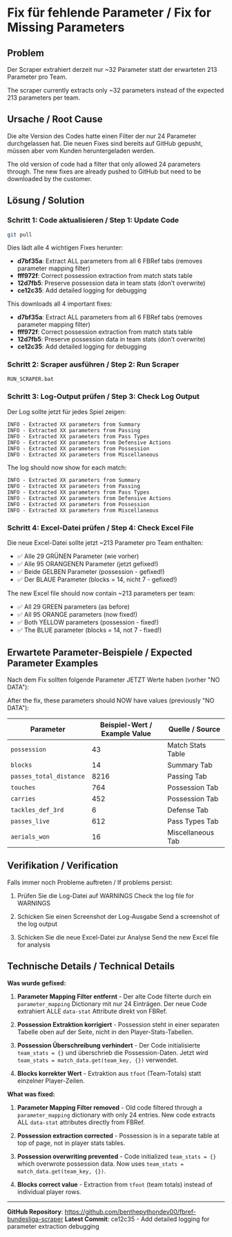# Fix für fehlende Parameter / Fix for Missing Parameters

## Problem
Der Scraper extrahiert derzeit nur ~32 Parameter statt der erwarteten 213 Parameter pro Team.

The scraper currently extracts only ~32 parameters instead of the expected 213 parameters per team.

## Ursache / Root Cause
Die alte Version des Codes hatte einen Filter der nur 24 Parameter durchgelassen hat. Die neuen Fixes sind bereits auf GitHub gepusht, müssen aber vom Kunden heruntergeladen werden.

The old version of code had a filter that only allowed 24 parameters through. The new fixes are already pushed to GitHub but need to be downloaded by the customer.

## Lösung / Solution

### Schritt 1: Code aktualisieren / Step 1: Update Code
```bash
git pull
```

Dies lädt alle 4 wichtigen Fixes herunter:
- **d7bf35a**: Extract ALL parameters from all 6 FBRef tabs (removes parameter mapping filter)
- **fff972f**: Correct possession extraction from match stats table
- **12d7fb5**: Preserve possession data in team stats (don't overwrite)
- **ce12c35**: Add detailed logging for debugging

This downloads all 4 important fixes:
- **d7bf35a**: Extract ALL parameters from all 6 FBRef tabs (removes parameter mapping filter)
- **fff972f**: Correct possession extraction from match stats table
- **12d7fb5**: Preserve possession data in team stats (don't overwrite)
- **ce12c35**: Add detailed logging for debugging

### Schritt 2: Scraper ausführen / Step 2: Run Scraper
```bash
RUN_SCRAPER.bat
```

### Schritt 3: Log-Output prüfen / Step 3: Check Log Output
Der Log sollte jetzt für jedes Spiel zeigen:
```
INFO - Extracted XX parameters from Summary
INFO - Extracted XX parameters from Passing
INFO - Extracted XX parameters from Pass Types
INFO - Extracted XX parameters from Defensive Actions
INFO - Extracted XX parameters from Possession
INFO - Extracted XX parameters from Miscellaneous
```

The log should now show for each match:
```
INFO - Extracted XX parameters from Summary
INFO - Extracted XX parameters from Passing
INFO - Extracted XX parameters from Pass Types
INFO - Extracted XX parameters from Defensive Actions
INFO - Extracted XX parameters from Possession
INFO - Extracted XX parameters from Miscellaneous
```

### Schritt 4: Excel-Datei prüfen / Step 4: Check Excel File
Die neue Excel-Datei sollte jetzt ~213 Parameter pro Team enthalten:
- ✅ Alle 29 GRÜNEN Parameter (wie vorher)
- ✅ Alle 95 ORANGENEN Parameter (jetzt gefixed!)
- ✅ Beide GELBEN Parameter (possession - gefixed!)
- ✅ Der BLAUE Parameter (blocks = 14, nicht 7 - gefixed!)

The new Excel file should now contain ~213 parameters per team:
- ✅ All 29 GREEN parameters (as before)
- ✅ All 95 ORANGE parameters (now fixed!)
- ✅ Both YELLOW parameters (possession - fixed!)
- ✅ The BLUE parameter (blocks = 14, not 7 - fixed!)

## Erwartete Parameter-Beispiele / Expected Parameter Examples

Nach dem Fix sollten folgende Parameter JETZT Werte haben (vorher "NO DATA"):

After the fix, these parameters should NOW have values (previously "NO DATA"):

| Parameter | Beispiel-Wert / Example Value | Quelle / Source |
|-----------|------------------------------|-----------------|
| `possession` | 43 | Match Stats Table |
| `blocks` | 14 | Summary Tab |
| `passes_total_distance` | 8216 | Passing Tab |
| `touches` | 764 | Possession Tab |
| `carries` | 452 | Possession Tab |
| `tackles_def_3rd` | 6 | Defense Tab |
| `passes_live` | 612 | Pass Types Tab |
| `aerials_won` | 16 | Miscellaneous Tab |

## Verifikation / Verification

Falls immer noch Probleme auftreten / If problems persist:

1. Prüfen Sie die Log-Datei auf WARNINGS
   Check the log file for WARNINGS

2. Schicken Sie einen Screenshot der Log-Ausgabe
   Send a screenshot of the log output

3. Schicken Sie die neue Excel-Datei zur Analyse
   Send the new Excel file for analysis

## Technische Details / Technical Details

**Was wurde gefixed:**

1. **Parameter Mapping Filter entfernt** - Der alte Code filterte durch ein `parameter_mapping` Dictionary mit nur 24 Einträgen. Der neue Code extrahiert ALLE `data-stat` Attribute direkt von FBRef.

2. **Possession Extraktion korrigiert** - Possession steht in einer separaten Tabelle oben auf der Seite, nicht in den Player-Stats-Tabellen.

3. **Possession Überschreibung verhindert** - Der Code initialisierte `team_stats = {}` und überschrieb die Possession-Daten. Jetzt wird `team_stats = match_data.get(team_key, {})` verwendet.

4. **Blocks korrekter Wert** - Extraktion aus `tfoot` (Team-Totals) statt einzelner Player-Zeilen.

**What was fixed:**

1. **Parameter Mapping Filter removed** - Old code filtered through a `parameter_mapping` dictionary with only 24 entries. New code extracts ALL `data-stat` attributes directly from FBRef.

2. **Possession extraction corrected** - Possession is in a separate table at top of page, not in player stats tables.

3. **Possession overwriting prevented** - Code initialized `team_stats = {}` which overwrote possession data. Now uses `team_stats = match_data.get(team_key, {})`.

4. **Blocks correct value** - Extraction from `tfoot` (team totals) instead of individual player rows.

---

**GitHub Repository**: https://github.com/benthepythondev00/fbref-bundesliga-scraper
**Latest Commit**: ce12c35 - Add detailed logging for parameter extraction debugging

